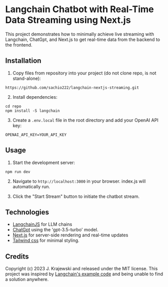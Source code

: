 # Langchain Chatbot with Real-Time Data Streaming using Next.js

This project demonstrates how to minimally achieve live streaming with Langchain, ChatGpt, and Next.js to get real-time data from the backend to the frontend.

## Installation

1. Copy files from repository into your project (do not clone repo, is not stand-alone):
```
https://github.com/sachio222/langchain-nextjs-streaming.git
```

2. Install dependencies:
```
cd repo
npm install -S langchain

```

3. Create a `.env.local` file in the root directory and add your OpenAI API key:
```
OPENAI_API_KEY=YOUR_API_KEY
```

## Usage

1. Start the development server:
```
npm run dev
```

2. Navigate to `http://localhost:3000` in your browser. index.js will automatically run.

3. Click the "Start Stream" button to initiate the chatbot stream.

## Technologies

- [LangchainJS](https://github.com/hwchase17/langchainjs) for LLM chains
- [ChatGpt](https://platform.openai.com/docs/guides/chat) using the 'gpt-3.5-turbo' model.
- [Next.js](https://nextjs.org/) for server-side rendering and real-time updates
- [Tailwind css](https://tailwindcss.com) for minimal styling.

## Credits

Copyright (c) 2023 J. Krajewski and released under the MIT license.
This project was inspired by [Langchain's example code](https://hwchase17.github.io/langchainjs/docs/modules/chat_models/examples/streaming/) and being unable to find a solution anywhere.

